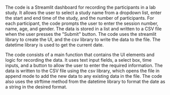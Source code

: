 The code is a Streamlit dashboard for recording the participants in a lab study. It allows the user to select a study name from a dropdown list, enter the start and end time of the study, and the number of participants. For each participant, the code prompts the user to enter the session number, name, age, and gender. The data is stored in a list and written to a CSV file when the user presses the "Submit" button. The code uses the streamlit library to create the UI, and the csv library to write the data to the file. The datetime library is used to get the current date.

The code consists of a main function that contains the UI elements and logic for recording the data. It uses text input fields, a select box, time inputs, and a button to allow the user to enter the required information. The data is written to the CSV file using the csv library, which opens the file in append mode to add the new data to any existing data in the file. The code also uses the strftime method from the datetime library to format the date as a string in the desired format.
